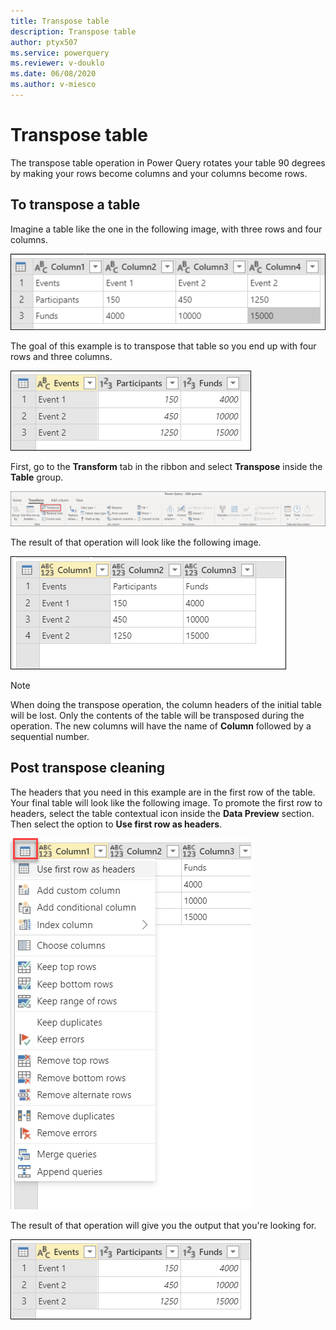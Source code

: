```yaml
---
title: Transpose table
description: Transpose table
author: ptyx507
ms.service: powerquery
ms.reviewer: v-douklo
ms.date: 06/08/2020
ms.author: v-miesco
---
```


# Transpose table

The transpose table operation in Power Query rotates your table 90 degrees by making your rows become columns and your columns become rows.

## To transpose a table

Imagine a table like the one in the following image, with three rows and four columns.

![](images/me-transpose-initial-table.png)

The goal of this example is to transpose that table so you end up with four rows and three columns.

![](images/me-transpose-final-table.png)

First, go to the **Transform** tab in the ribbon and select **Transpose** inside the **Table** group.

![](images/me-transpose-button.png)

The result of that operation will look like the following image.

![](images/me-transpose-after.png)

> [!Note]
> When doing the transpose operation, the column headers of the initial table will be lost. Only the contents of the table will be transposed during the operation. The new columns will have the name of **Column** followed by a sequential number.

## Post transpose cleaning

The headers that you need in this example are in the first row of the table. Your final table will look like the following image. To promote the first row to headers, select the table contextual icon inside the **Data Preview** section. Then select the option to **Use first row as headers**.

![](images/me-transpose-promote-headers.png)

The result of that operation will give you the output that you're looking for.

![](images/me-transpose-final-table.png)
